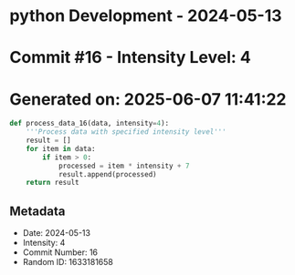 ﻿# python Development - 2024-05-13
# Commit #16 - Intensity Level: 4
# Generated on: 2025-06-07 11:41:22
```python
def process_data_16(data, intensity=4):
    '''Process data with specified intensity level'''
    result = []
    for item in data:
        if item > 0:
            processed = item * intensity + 7
            result.append(processed)
    return result
```
## Metadata
- Date: 2024-05-13
- Intensity: 4
- Commit Number: 16
- Random ID: 1633181658
